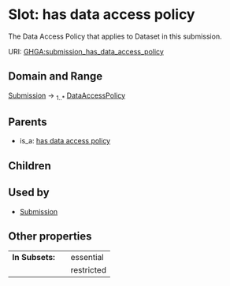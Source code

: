 
# Slot: has data access policy


The Data Access Policy that applies to Dataset in this submission.

URI: [GHGA:submission_has_data_access_policy](https://w3id.org/GHGA/submission_has_data_access_policy)


## Domain and Range

[Submission](Submission.md) &#8594;  <sub>1..\*</sub> [DataAccessPolicy](DataAccessPolicy.md)

## Parents

 *  is_a: [has data access policy](has_data_access_policy.md)

## Children


## Used by

 * [Submission](Submission.md)

## Other properties

|  |  |  |
| --- | --- | --- |
| **In Subsets:** | | essential |
|  | | restricted |

